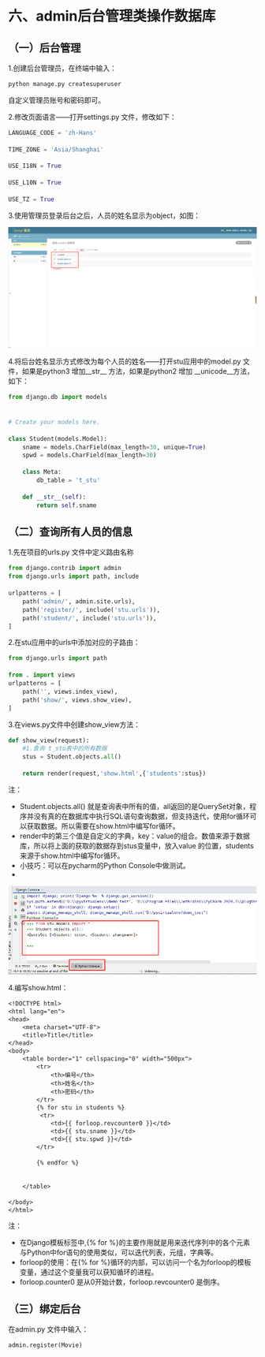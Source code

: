 # 六、admin后台管理类操作数据库
## （一）后台管理
1.创建后台管理员，在终端中输入：
```python
python manage.py createsuperuser
```
自定义管理员账号和密码即可。

2.修改页面语言——打开settings.py 文件，修改如下：
```python
LANGUAGE_CODE = 'zh-Hans'

TIME_ZONE = 'Asia/Shanghai'

USE_I18N = True

USE_L10N = True

USE_TZ = True
```

3.使用管理员登录后台之后，人员的姓名显示为object，如图：

![admin1](https://github.com/tete1987/picture_resource/blob/master/django/admin1.png)

4.将后台姓名显示方式修改为每个人员的姓名——打开stu应用中的model.py 文件，如果是python3 增加__str__ 方法，如果是python2 增加 __unicode__方法，如下：
```python
from django.db import models


# Create your models here.

class Student(models.Model):
    sname = models.CharField(max_length=30, unique=True)
    spwd = models.CharField(max_length=30)

    class Meta:
        db_table = 't_stu'

    def __str__(self):
        return self.sname
```

## （二）查询所有人员的信息

1.先在项目的urls.py 文件中定义路由名称
```python
from django.contrib import admin
from django.urls import path, include

urlpatterns = [
    path('admin/', admin.site.urls),
    path('register/', include('stu.urls')),
    path('student/', include('stu.urls')),
]

```
2.在stu应用中的urls中添加对应的子路由：
```python
from django.urls import path

from . import views
urlpatterns = [
    path('', views.index_view),
    path('show/', views.show_view),
]

```
3.在views.py文件中创建show_view方法：
```python
def show_view(request):
    #1.查询 t_stu表中的所有数据
    stus = Student.objects.all()

    return render(request,'show.html',{'students':stus})
```
注：
- Student.objects.all() 就是查询表中所有的值，all返回的是QuerySet对象，程序并没有真的在数据库中执行SQL语句查询数据，但支持迭代，使用for循环可以获取数据。所以需要在show.html中编写for循环。
- render中的第三个值是自定义的字典，key：value的组合。数值来源于数据库，所以将上面的获取的数据存到stus变量中，放入value 的位置，students 来源于show.html中编写for循环。
- 小技巧：可以在pycharm的Python Console中做测试。
- 
![admin2](https://github.com/tete1987/picture_resource/blob/master/django/admin2.png)

 
4.编写show.html：
```
<!DOCTYPE html>
<html lang="en">
<head>
    <meta charset="UTF-8">
    <title>Title</title>
</head>
<body>
    <table border="1" cellspacing="0" width="500px">
        <tr>
            <th>编号</th>
            <th>姓名</th>
            <th>密码</th>
        </tr>
        {% for stu in students %}
         <tr>
            <td>{{ forloop.revcounter0 }}</td>
            <td>{{ stu.sname }}</td>
            <td>{{ stu.spwd }}</td>
        </tr>

        {% endfor %}


    </table>

</body>
</html>
```

注：
- 在Django模板标签中,{% for %}的主要作用就是用来迭代序列中的各个元素与Python中for语句的使用类似，可以迭代列表，元组，字典等。
- forloop的使用：在{% for %}循环的内部，可以访问一个名为forloop的模板变量，通过这个变量我可以获知循环的进程。
- forloop.counter0 是从0开始计数，forloop.revcounter0 是倒序。

## （三）绑定后台
在admin.py 文件中输入：
```
admin.register(Movie)

```
